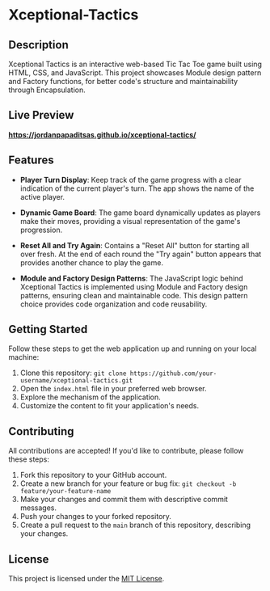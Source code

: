 # Xceptional-Tactics

## Description
Xceptional Tactics is an interactive web-based Tic Tac Toe game built using HTML, CSS, and JavaScript. This project showcases Module design pattern and Factory functions, for better code's structure and maintainability through Encapsulation.

## Live Preview
**https://jordanpapaditsas.github.io/xceptional-tactics/**

## Features
- **Player Turn Display**: Keep track of the game progress with a clear indication of the current player's turn. The app shows the name of the active player.

- **Dynamic Game Board**: The game board dynamically updates as players make their moves, providing a visual representation of the game's progression. 

- **Reset All and Try Again**: Contains a "Reset All" button for starting all over fresh. At the end of each round the "Try again" button appears that provides another chance to play the game.

- **Module and Factory Design Patterns**: The JavaScript logic behind Xceptional Tactics is implemented using Module and Factory design patterns, ensuring clean and maintainable code. This design pattern choice provides code organization and code reusability.



## Getting Started

Follow these steps to get the web application up and running on your local machine:

1. Clone this repository: `git clone https://github.com/your-username/xceptional-tactics.git`
2. Open the `index.html` file in your preferred web browser.
3. Explore the mechanism of the application.
4. Customize the content to fit your application's needs.

## Contributing

All contributions are accepted! If you'd like to contribute, please follow these steps:

1. Fork this repository to your GitHub account.
2. Create a new branch for your feature or bug fix: `git checkout -b feature/your-feature-name`
3. Make your changes and commit them with descriptive commit messages.
4. Push your changes to your forked repository.
5. Create a pull request to the `main` branch of this repository, describing your changes.

## License

This project is licensed under the [MIT License](LICENSE).
